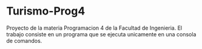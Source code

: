 # Turismo-Prog4

Proyecto de la materia Programacion 4 de la Facultad de Ingenieria. 
El trabajo consiste en un programa que se ejecuta unicamente en una consola de comandos.
